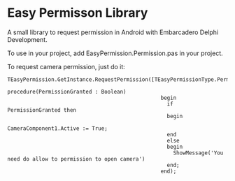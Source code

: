 
# Easy Permisson Library

A small library to request permission in Android with Embarcadero Delphi Development.

To use in your project, add EasyPermission.Permission.pas in your project.

To request camera permission, just do it:
      
    TEasyPermission.GetInstance.RequestPermission([TEasyPermissionType.PermissionCamera],
                                                     procedure(PermissionGranted : Boolean)                                                 
                                                     begin
                                                       if PermissionGranted then
                                                       begin
                                                         CameraComponent1.Active := True;
                                                       end
                                                       else
                                                       begin
                                                         ShowMessage('You need do allow to permission to open camera')
                                                       end;
                                                     end);
